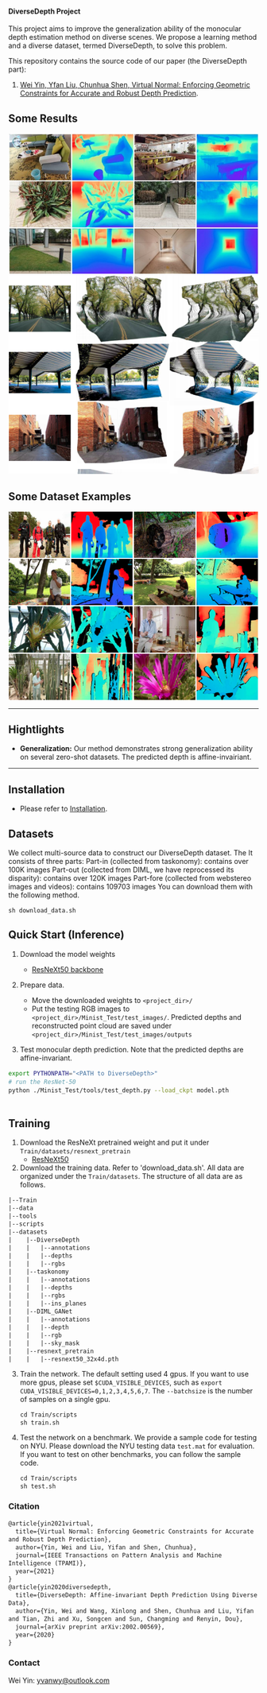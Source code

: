 #### DiverseDepth Project
This project aims to improve the generalization ability of the monocular depth estimation method on diverse scenes. We propose a learning method and a diverse dataset, termed DiverseDepth, to solve this problem. 

This repository contains the source code of our paper (the DiverseDepth part):
1. [Wei Yin, Yfan Liu, Chunhua Shen, Virtual Normal: Enforcing Geometric Constraints for Accurate and Robust Depth Prediction](https://arxiv.org/abs/2103.04216).

## Some Results

![Any images online](./examples/any_imgs.jpg)
![Point cloud](./examples/pcd.png)

## Some Dataset Examples
![Dataset](./examples/dataset_examples.png)


****
## Hightlights
- **Generalization:** Our method demonstrates strong generalization ability on several zero-shot datasets. The predicted depth is affine-invairiant.


****
## Installation
- Please refer to [Installation](./Installation.md).

## Datasets
We collect multi-source data to construct our DiverseDepth dataset. The It consists of three parts:
Part-in (collected from taskonomy):  contains over 100K images
Part-out (collected from DIML, we have reprocessed its disparity): contains over 120K images
Part-fore (collected from webstereo images and videos): contains 109703 images
You can download them with the following method.

```
sh download_data.sh
```


## Quick Start (Inference)

1. Download the model weights
   * [ResNeXt50 backbone](https://cloudstor.aarnet.edu.au/plus/s/ixWf3nTJFZ0YE4q)
2. Prepare data. 
   * Move the downloaded weights to  `<project_dir>/` 
   * Put the testing RGB images to `<project_dir>/Minist_Test/test_images/`. Predicted depths and reconstructed point cloud are saved under `<project_dir>/Minist_Test/test_images/outputs`

3. Test monocular depth prediction. Note that the predicted depths are affine-invariant. 
```bash
export PYTHONPATH="<PATH to DiverseDepth>"
# run the ResNet-50
python ./Minist_Test/tools/test_depth.py --load_ckpt model.pth
 
```

## Training

1. Download the ResNeXt pretrained weight and put it under `Train/datasets/resnext_pretrain`
   * [ResNeXt50](https://cloudstor.aarnet.edu.au/plus/s/J87DYsTlOjD83LR)
2. Download the training data. Refer to 'download_data.sh'. All data are organized under the `Train/datasets`. The structure of all data are as follows. 
```
|--Train
|--data
|--tools
|--scripts
|--datasets
|    |--DiverseDepth
|    |   |--annotations
|    |   |--depths
|    |   |--rgbs
|    |--taskonomy
|    |   |--annotations
|    |   |--depths
|    |   |--rgbs
|    |   |--ins_planes
|    |--DIML_GANet
|    |   |--annotations
|    |   |--depth
|    |   |--rgb
|    |   |--sky_mask
|    |--resnext_pretrain
|    |   |--resnext50_32x4d.pth
```
3. Train the network. The default setting used 4 gpus. If you want to use more gpus, please set `$CUDA_VISIBLE_DEVICES`, such as `export CUDA_VISIBLE_DEVICES=0,1,2,3,4,5,6,7`.
   The `--batchsize` is the number of samples on a single gpu. 
   ```
   cd Train/scripts
   sh train.sh
   ```

4. Test the network on a benchmark. We provide a sample code for testing on NYU. Please download the NYU testing data `test.mat` for evaluation. If you want to test on other benchmarks, you can follow the sample code.
   ```
   cd Train/scripts
   sh test.sh
   ```

### Citation
```
@article{yin2021virtual,
  title={Virtual Normal: Enforcing Geometric Constraints for Accurate and Robust Depth Prediction},
  author={Yin, Wei and Liu, Yifan and Shen, Chunhua},
  journal={IEEE Transactions on Pattern Analysis and Machine Intelligence (TPAMI)},
  year={2021}
}
@article{yin2020diversedepth,
  title={DiverseDepth: Affine-invariant Depth Prediction Using Diverse Data},
  author={Yin, Wei and Wang, Xinlong and Shen, Chunhua and Liu, Yifan and Tian, Zhi and Xu, Songcen and Sun, Changming and Renyin, Dou},
  journal={arXiv preprint arXiv:2002.00569},
  year={2020}
}
```
### Contact
Wei Yin: yvanwy@outlook.com
